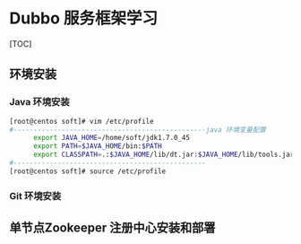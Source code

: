 # Dubbo 服务框架学习

[TOC]

## 环境安装

### Java 环境安装

```bash
[root@centos soft]# vim /etc/profile
#------------------------------------------------java 环境变量配置 
      export JAVA_HOME=/home/soft/jdk1.7.0_45
      export PATH=$JAVA_HOME/bin:$PATH
      export CLASSPATH=.:$JAVA_HOME/lib/dt.jar:$JAVA_HOME/lib/tools.jar
#------------------------------------------------
[root@centos soft]# source /etc/profile
```

### Git 环境安装



## 单节点Zookeeper 注册中心安装和部署